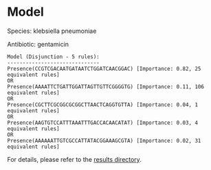 
# Model

Species: klebsiella pneumoniae

Antibiotic: gentamicin

```
Model (Disjunction - 5 rules):
------------------------------
Presence(CCGTCGACAATGATAATCTGGATCAACGGAC) [Importance: 0.82, 25 equivalent rules]
OR
Presence(AAAATTCTGATTGGATTAGTTGTTCGGGGTG) [Importance: 0.11, 106 equivalent rules]
OR
Presence(CGCTTCGCGGCGCGGCTTAACTCAGGTGTTA) [Importance: 0.04, 1 equivalent rules]
OR
Presence(AAGTGTCCATTTAAATTTGACCACAACATAT) [Importance: 0.03, 4 equivalent rules]
OR
Presence(AAAAAATTGTCGCCATTATACGGAAAGCGTA) [Importance: 0.02, 31 equivalent rules]

```

For details, please refer to the [results directory](../../../../../results/scm_b/klebsiella%20pneumoniae/gentamicin/repeat_6/).

